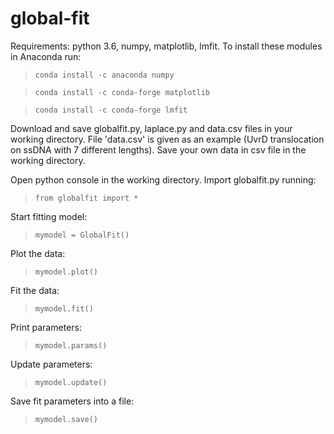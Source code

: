 # global-fit

Requirements: python 3.6, numpy, matplotlib, lmfit. To install these modules in Anaconda run:
>`conda install -c anaconda numpy`

>`conda install -c conda-forge matplotlib`

>`conda install -c conda-forge lmfit`

Download and save globalfit.py, laplace.py and data.csv files in your working directory. File 'data.csv' is given as an example (UvrD translocation on ssDNA with 7 different lengths). Save your own data in csv file in the working directory.

Open python console in the working directory. Import globalfit.py running:
>`from globalfit import *`

Start fitting model:
>`mymodel = GlobalFit()`

Plot the data:
>`mymodel.plot()`

Fit the data:
>`mymodel.fit()`

Print parameters:
>`mymodel.params()`

Update parameters:
>`mymodel.update()`

Save fit parameters into a file:
>`mymodel.save()`
